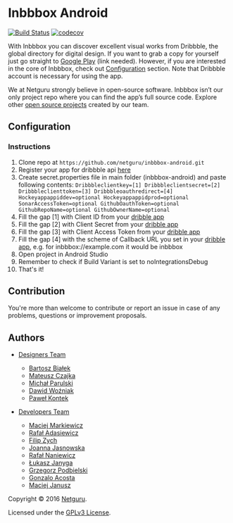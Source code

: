 <!-- 
    Couple of points about editing:
    
    1. Keep it SIMPLE.
    2. Refer to reference docs and other external sources when possible.
    3. Remember that the file must be useful for new / external developers, and stand as a documentation basis on its own.
    4. Try to make it as informative as possible.
    5. Do not put data that can be easily found in code.
    6. Include this file on ALL branches.
-->

<!-- Put your project's name -->
# Inbbbox Android

<!-- METADATA -->
<!-- Add links to JIRA, Google Drive, mailing list and other relevant resources -->
<!-- Add links to CI configs with build status and deployment environment, e.g.: -->

[![Build Status](https://www.bitrise.io/app/cf503ac188f43ade.svg?token=k9n-sH184dmLSBSQRnW_qg&branch=master)](https://www.bitrise.io/app/cf503ac188f43ade) [![codecov](https://codecov.io/gh/netguru/inbbbox-android/branch/master/graph/badge.svg?token=0UKDDNsV4s)](https://codecov.io/gh/netguru/inbbbox-android)

With Inbbbox you can discover excellent visual works from Dribbble, the global directory for digital design. If you want to grab a copy for yourself just go straight to [Google Play](https://www.netguru.co/opensource) (link needed). However, if you are interested in the core of Inbbbox, check out [Configuration](#configuration) section. Note that Dribbble account is necessary for using the app.

We at Netguru strongly believe in open-source software. Inbbbox isn’t our only project repo where you can find the app’s full source code. Explore other [open source projects](https://www.netguru.co/resources) created by our team.

## Configuration

### Instructions

1. Clone repo at `https://github.com/netguru/inbbbox-android.git`
2. Register your app for dribbble api [here](https://dribbble.com/account/applications/)
2. Create secret.properties file in main folder (inbbbox-android) and paste following contents:
`Dribbbleclientkey=[1]
Dribbbleclientsecret=[2]
Dribbbleclienttoken=[3]
Dribbbleoauthredirect=[4]
Hockeyappappiddev=optional
Hockeyappappidprod=optional
SonarAccessToken=optional
GithubOauthToken=optional
GithubRepoName=optional
GithubOwnerName=optional`
3. Fill the gap [1] with Client ID from your [dribble app](https://dribbble.com/account/applications/)
4. Fill the gap [2] with Client Secret from your [dribble app](https://dribbble.com/account/applications/)
5. Fill the gap [3] with Client Access Token from your [dribble app](https://dribbble.com/account/applications/)
6. Fill the gap [4] with the scheme of Callback URL you set in your [dribble app](https://dribbble.com/account/applications/), e.g. for inbbbox://example.com it would be inbbbox
7. Open project in Android Studio
8. Remember to check if Build Variant is set to noIntegrationsDebug
9. That's it!

## Contribution

You're more than welcome to contribute or report an issue in case of any problems, questions or improvement proposals.

## Authors

* [Designers Team](https://dribbble.com/netguru)

    * [Bartosz Białek](https://dribbble.com/bkbl)
    * [Mateusz Czajka](https://dribbble.com/czajkovsky)
    * [Michał Parulski](https://dribbble.com/Shuma87)
    * [Dawid Woźniak](https://dribbble.com/dawidw)
    * [Paweł Kontek](https://dribbble.com/pawelkontek)

* [Developers Team](https://github.com/netguru/inbbbox-android/graphs/contributors)

    * [Maciej Markiewicz](https://github.com/mmarkiew)
    * [Rafał Adasiewicz](https://github.com/adasiewiczr)
    * [Filip Zych](https://github.com/navarionek)
    * [Joanna Jasnowska](https://github.com/a-jottt)
    * [Rafał Naniewicz](https://github.com/freszu)
    * [Łukasz Janyga](https://github.com/alvarg93)
    * [Grzegorz Podbielski](https://github.com/Dabler)
    * [Gonzalo Acosta](https://github.com/GNZ)
    * [Maciej Janusz](https://github.com/maciekjanusz)

Copyright © 2016 [Netguru](http://netguru.co).

Licensed under the [GPLv3 License](LICENSE).
